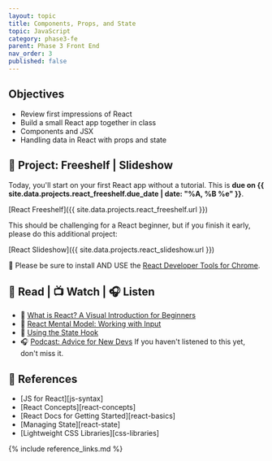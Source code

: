 ```yaml
---
layout: topic
title: Components, Props, and State
topic: JavaScript
category: phase3-fe
parent: Phase 3 Front End
nav_order: 3
published: false
---
```


## Objectives

- Review first impressions of React
- Build a small React app together in class
- Components and JSX
- Handling data in React with props and state

## 🎯 Project: Freeshelf | Slideshow

Today, you'll start on your first React app without a tutorial. This is **due on {{ site.data.projects.react_freeshelf.due_date | date: "%A, %B %e" }}**.

[React Freeshelf]({{ site.data.projects.react_freeshelf.url }})

This should be challenging for a React beginner, but if you finish it early, please do this additional project:

[React Slideshow]({{ site.data.projects.react_slideshow.url }})

🧰 Please be sure to install AND USE the [React Developer Tools for Chrome](https://chrome.google.com/webstore/detail/react-developer-tools/fmkadmapgofadopljbjfkapdkoienihi?hl=en).

## 📖 Read | 📺 Watch | 🎧 Listen

- 📖 [What is React? A Visual Introduction for Beginners](https://learnreact.design/posts/what-is-react)
- 📖 [React Mental Model: Working with Input](https://learnreact.design/posts/react-mental-model-html-input)
- 📖 [Using the State Hook](https://reactjs.org/docs/hooks-state.html)
- 🎧 [Podcast: Advice for New Devs](https://syntax.fm/show/382/advice-for-new-devs) If you haven't listened to this yet, don't miss it.

## 🔖 References

- [JS for React][js-syntax]
- [React Concepts][react-concepts]
- [React Docs for Getting Started][react-basics]
- [Managing State][react-state]
- [Lightweight CSS Libraries][css-libraries]

{% include reference_links.md %}
